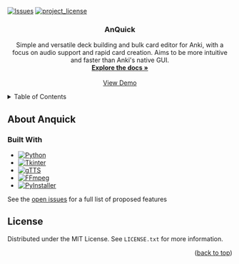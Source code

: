 
<a id="readme-top"></a>


[![Issues][issues-shield]][issues-url]
[![project_license][license-shield]][license-url]


<!-- PROJECT LOGO -->
<!--

<br/>
<div align="center">
  <a href="https://github.com/jazzcommando/anquick">
    <img src="images/logo.png" alt="Logo" width="80" height="80">
  </a!>

-->

<h3 align="center">AnQuick</h3>

  <p align="center">
    Simple and versatile deck building and bulk card editor for Anki, with a focus on audio support and rapid card creation. Aims to be more intuitive and faster than Anki's native GUI.
    <br />
    <a href="https://github.com/jazzcommando/anquick"><strong>Explore the docs »</strong></a>
    <br />
    <br />
    <a href="https://github.com/jazzcommando/anquick">View Demo</a>
  </p>
</div>



<!-- TABLE OF CONTENTS -->
<details>
  <summary>Table of Contents</summary>
  <ol>
    <li>
      <a href="#about-the-project">About The Project</a>
      <ul>
        <li><a href="#built-with">Built With</a></li>
    <li><a href="#license">License</a></li>
  </ol>
</details>



<!-- ABOUT THE PROJECT -->
## About Anquick


<!--[![Product Name Screen Shot][product-screenshot]](https://example.com)-->

<!--Here's a blank template to get started. To avoid retyping too much info, do a search and replace with your text editor for the following: `github_username`, `repo_name`, `twitter_handle`, `linkedin_username`, `email_client`, `email`, `project_title`, `project_description`, `project_license`
-->






### Built With

* [![Python][Python-badge]][Python-url]
* [![Tkinter][Tkinter-badge]][Tkinter-url]
* [![gTTS][gTTS-badge]][gTTS-url]
* [![FFmpeg][FFmpeg-badge]][FFmpeg-url]
* [![PyInstaller][PyInstaller-badge]][PyInstaller-url]


See the [open issues](https://github.com/jazzcomando/anquick/issues) for a full list of proposed features


<!-- LICENSE -->
## License

Distributed under the MIT License. See `LICENSE.txt` for more information.



<p align="right">(<a href="#readme-top">back to top</a>)</p>



<!-- MARKDOWN LINKS & IMAGES -->
<!-- https://www.markdownguide.org/basic-syntax/#reference-style-links -->
[contributors-shield]: https://img.shields.io/github/contributors/github_username/repo_name.svg?style=for-the-badge
[issues-shield]: https://img.shields.io/github/issues/github_username/repo_name.svg?style=for-the-badge
[issues-url]: https://github.com/jazzcommando/anquick/issues
[license-shield]: https://img.shields.io/github/license/github_username/repo_name.svg?style=for-the-badge
[license-url]: https://github.com/jazzcommando/anquick/blob/master/LICENSE.txt

[product-screenshot]: images/screenshot.png


[Python-badge]: https://img.shields.io/badge/Python-3776AB?style=for-the-badge&logo=python&logoColor=white
[Python-url]: https://www.python.org/
[Tkinter-badge]: https://img.shields.io/badge/Tkinter-000000?style=for-the-badge&logo=tcl&logoColor=white
[Tkinter-url]: https://docs.python.org/3/library/tkinter.html
[gTTS-badge]: https://img.shields.io/badge/gTTS-4285F4?style=for-the-badge&logo=google&logoColor=white
[gTTS-url]: https://github.com/pndurette/gTTS
[FFmpeg-badge]: https://img.shields.io/badge/FFmpeg-000000?style=for-the-badge&logo=ffmpeg&logoColor=white
[FFmpeg-url]: https://ffmpeg.org/
[PyInstaller-badge]: https://img.shields.io/badge/PyInstaller-000000?style=for-the-badge&logo=python&logoColor=white
[PyInstaller-url]: https://www.pyinstaller.org/
